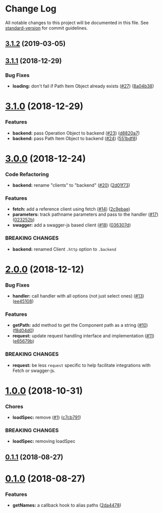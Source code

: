 # Change Log

All notable changes to this project will be documented in this file. See [standard-version](https://github.com/conventional-changelog/standard-version) for commit guidelines.

## [3.1.2](https://github.com/silasbw/swagger-fluent/compare/3.1.1...3.1.2) (2019-03-05)



<a name="3.1.1"></a>
## [3.1.1](https://github.com/silasbw/swagger-fluent/compare/3.1.0...3.1.1) (2018-12-29)


### Bug Fixes

* **loading:** don't fail if Path Item Object already exists ([#27](https://github.com/silasbw/swagger-fluent/issues/27)) ([8a04b38](https://github.com/silasbw/swagger-fluent/commit/8a04b38))



<a name="3.1.0"></a>
# [3.1.0](https://github.com/silasbw/fluent-openapi/compare/3.0.0...3.1.0) (2018-12-29)


### Features

* **backend:** pass Operation Object to backend ([#23](https://github.com/silasbw/fluent-openapi/issues/23)) ([d8820a7](https://github.com/silasbw/fluent-openapi/commit/d8820a7))
* **backend:** pass Path Item Object to backend ([#24](https://github.com/silasbw/fluent-openapi/issues/24)) ([551bdf8](https://github.com/silasbw/fluent-openapi/commit/551bdf8))



<a name="3.0.0"></a>
# [3.0.0](https://github.com/silasbw/fluent-openapi/compare/2.0.0...3.0.0) (2018-12-24)


### Code Refactoring

* **backend:** rename "clients" to "backend" ([#20](https://github.com/silasbw/fluent-openapi/issues/20)) ([2d01f73](https://github.com/silasbw/fluent-openapi/commit/2d01f73))


### Features

* **fetch:** add a reference client using fetch ([#14](https://github.com/silasbw/fluent-openapi/issues/14)) ([2c9ebae](https://github.com/silasbw/fluent-openapi/commit/2c9ebae))
* **parameters:** track pathname parameters and pass to the handler ([#17](https://github.com/silasbw/fluent-openapi/issues/17)) ([023252b](https://github.com/silasbw/fluent-openapi/commit/023252b))
* **swagger:** add a swagger-js based client ([#18](https://github.com/silasbw/fluent-openapi/issues/18)) ([036307d](https://github.com/silasbw/fluent-openapi/commit/036307d))


### BREAKING CHANGES

* **backend:** renamed Client `.http` option to `.backend`



<a name="2.0.0"></a>
# [2.0.0](https://github.com/silasbw/fluent-openapi/compare/1.0.0...2.0.0) (2018-12-12)


### Bug Fixes

* **handler:** call handler with all options (not just select ones) ([#13](https://github.com/silasbw/fluent-openapi/issues/13)) ([ee45108](https://github.com/silasbw/fluent-openapi/commit/ee45108))


### Features

* **getPath:** add method to get the Component path as a string ([#10](https://github.com/silasbw/fluent-openapi/issues/10)) ([f8d04d0](https://github.com/silasbw/fluent-openapi/commit/f8d04d0))
* **request:** update request handling interface and implementation ([#11](https://github.com/silasbw/fluent-openapi/issues/11)) ([e65679b](https://github.com/silasbw/fluent-openapi/commit/e65679b))


### BREAKING CHANGES

* **request:** be less `request` specific to help facilitate integrations
with Fetch or swagger-js.



<a name="1.0.0"></a>
# [1.0.0](https://github.com/silasbw/fluent-openapi/compare/0.1.1...1.0.0) (2018-10-31)


### Chores

* **loadSpec:** remove ([#1](https://github.com/silasbw/fluent-openapi/issues/1)) ([c7cb791](https://github.com/silasbw/fluent-openapi/commit/c7cb791))


### BREAKING CHANGES

* **loadSpec:** removing loadSpec



<a name="0.1.1"></a>
## [0.1.1](https://github.com/silasbw/fluent-openapi/compare/0.1.0...0.1.1) (2018-08-27)



<a name="0.1.0"></a>
# [0.1.0](https://github.com/silasbw/fluent-openapi/compare/0.0.1...0.1.0) (2018-08-27)


### Features

* **getNames:** a callback hook to alias paths ([2da4478](https://github.com/silasbw/fluent-openapi/commit/2da4478))
